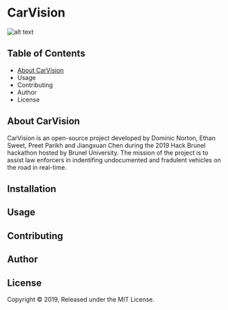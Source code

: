 # CarVision

![alt text](https://dominiconorton-images.s3-eu-west-1.amazonaws.com/action-asphalt-automobile-303313.jpg)

## Table of Contents

* [About CarVision](https://github.com/dnorton94/CarVision/edit/master/README.md/CarVision#About-CarVision)
* Usage
* Contributing
* Author
* License

## About CarVision
CarVision is an open-source project developed by Dominic Norton, Ethan Sweet, Preet Parikh and Jiangxuan Chen during the 2019 Hack Brunel hackathon hosted by Brunel University. The mission of the project is to assist law enforcers in indentifing undocumented and fradulent vehicles on the road in real-time.

## Installation

## Usage

## Contributing 

## Author

## License 

Copyright © 2019, Released under the MIT License.
